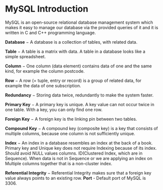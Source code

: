 # MySQL Introduction

MySQL is an open-source relational database management system which makes it easy to manage our database via the provided queries of it and it is written in C and C++ programming language.

**Database** − A database is a collection of tables, with related data.

**Table** − A table is a matrix with data. A table in a database looks like a simple spreadsheet.

**Column** − One column (data element) contains data of one and the same kind, for example the column postcode.

**Row** − A row (= tuple, entry or record) is a group of related data, for example the data of one subscription.

**Redundancy** − Storing data twice, redundantly to make the system faster.

**Primary Key** − A primary key is unique. A key value can not occur twice in one table. With a key, you can only find one row.

**Foreign Key** − A foreign key is the linking pin between two tables.

**Compound Key** − A compound key (composite key) is a key that consists of multiple columns, because one column is not sufficiently unique.

**Index** − An index in a database resembles an index at the back of a book. Primary key and Unique key does not require Indexing because of its index. Should avoid NULL values columns. ID(Clustered Index, which are in Sequence). When data is not in Sequence or we are applying an index on Multiple columns together that is a non-cluster index.

**Referential Integrity** − Referential Integrity makes sure that a foreign key value always points to an existing row.
**Port** - Default port of MySQL is 3306.